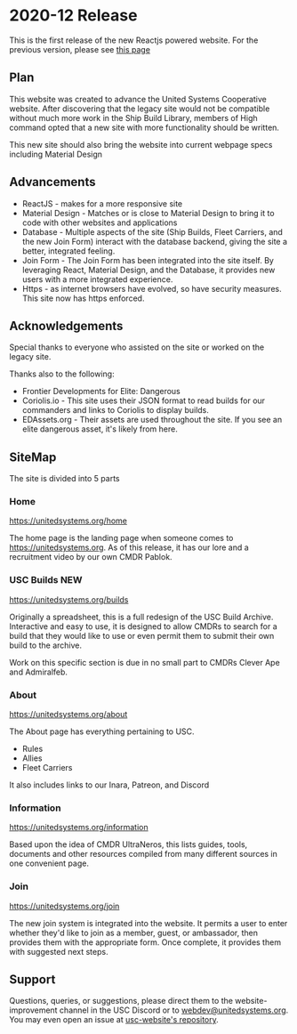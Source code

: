 # 2020-12 Release

This is the first release of the new Reactjs powered website. For the previous version, please see [this page](https://legacy.unitedsystems.org)

## Plan

This website was created to advance the United Systems Cooperative website. After discovering that the legacy site would not be compatible without much more work in the Ship Build Library, members of High command opted that a new site with more functionality should be written.

This new site should also bring the website into current webpage specs including Material Design

## Advancements

- ReactJS - makes for a more responsive site
- Material Design - Matches or is close to Material Design to bring it to code with other websites and applications
- Database - Multiple aspects of the site (Ship Builds, Fleet Carriers, and the new Join Form) interact with the database backend, giving the site a better, integrated feeling.
- Join Form - The Join Form has been integrated into the site itself. By leveraging React, Material Design, and the Database, it provides new users with a more integrated experience.
- Https - as internet browsers have evolved, so have security measures. This site now has https enforced.

## Acknowledgements

Special thanks to everyone who assisted on the site or worked on the legacy site.

Thanks also to the following:

- Frontier Developments for Elite: Dangerous
- Coriolis.io - This site uses their JSON format to read builds for our commanders and links to Coriolis to display builds.
- EDAssets.org - Their assets are used throughout the site. If you see an elite dangerous asset, it's likely from here.

## SiteMap

The site is divided into 5 parts

### Home

<https://unitedsystems.org/home>

The home page is the landing page when someone comes to <https://unitedsystems.org>. As of this release, it has our lore and a recruitment video by our own CMDR Pablok.

### USC Builds **NEW**

<https://unitedsystems.org/builds>

Originally a spreadsheet, this is a full redesign of the USC Build Archive. Interactive and easy to use, it is designed to allow CMDRs to search for a build that they would like to use or even permit them to submit their own build to the archive.

Work on this specific section is due in no small part to CMDRs Clever Ape and Admiralfeb.

### About

<https://unitedsystems.org/about>

The About page has everything pertaining to USC.

- Rules
- Allies
- Fleet Carriers

It also includes links to our Inara, Patreon, and Discord

### Information

<https://unitedsystems.org/information>

Based upon the idea of CMDR UltraNeros, this lists guides, tools, documents and other resources compiled from many different sources in one convenient page.

### Join

<https://unitedsystems.org/join>

The new join system is integrated into the website. It permits a user to enter whether they'd like to join as a member, guest, or ambassador, then provides them with the appropriate form. Once complete, it provides them with suggested next steps.

## Support

Questions, queries, or suggestions, please direct them to the website-improvement channel in the USC Discord or to webdev@unitedsystems.org. You may even open an issue at [usc-website's repository](https://github.com/Admiralfeb/usc-website/issues).
